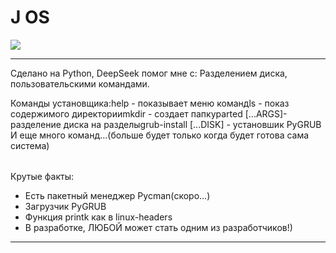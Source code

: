 # J OS

[![](https://img.shields.io/badge/License-MIT-yellow.svg)](https://opensource.org/licenses/MIT)
****
Сделано на Python, DeepSeek помог мне с: Разделением диска, пользовательскими командами. 
<table>
<tbody>Команды установщика:</tbody>
<tr>help - показывает меню команд</tr>
<tr>ls - показ содержимого директории</tr>
<tr>mkdir - создает папку</tr>
<tr>parted [...ARGS]- разделение диска на разделы</tr>
<tr>grub-install [...DISK] - установшик PyGRUB</tr>
И еще много команд...(больше будет только когда будет готова сама система)
</table>
Крутые факты:
<ul>
<li>Есть пакетный менеджер Pycman(скоро...)</li>
<li>Загрузчик PyGRUB</li>
<li>Функция printk как в linux-headers</li>
<li>В разработке, ЛЮБОЙ может стать одним из разработчиков!)</li>
</ul>

****
